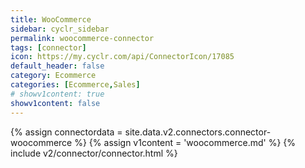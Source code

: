 ```yaml
---
title: WooCommerce
sidebar: cyclr_sidebar
permalink: woocommerce-connector
tags: [connector]
icon: https://my.cyclr.com/api/ConnectorIcon/17085
default_header: false
category: Ecommerce
categories: [Ecommerce,Sales]
# showv1content: true
showv1content: false
---
```

{% assign connectordata = site.data.v2.connectors.connector-woocommerce %}
{% assign v1content = 'woocommerce.md' %}
{% include v2/connector/connector.html %}	